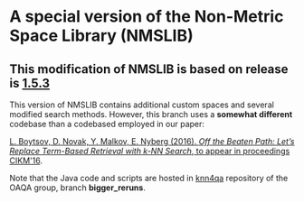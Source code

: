 
A special version of the Non-Metric Space Library (NMSLIB)
=================
This modification of NMSLIB is based on release is [1.5.3](https://github.com/searchivarius/nmslib/releases/tag/v1.5.3)
-----------------

This version of NMSLIB contains additional custom spaces and several modified search methods. However, this branch uses a **somewhat different** codebase than a codebased employed in our paper:

[L. Boytsov, D. Novak, Y. Malkov, E. Nyberg  (2016). *Off the Beaten Path: Let’s Replace Term-Based Retrieval
with k-NN Search*, to appear in proceedings CIKM'16](http://boytsov.info/pubs/cikm2016.pdf).

Note that the Java code and scripts are hosted in [knn4qa](https://github.com/oaqa/knn4qa/tree/bigger_reruns/scripts) repository of the OAQA group, branch **bigger_reruns**.
